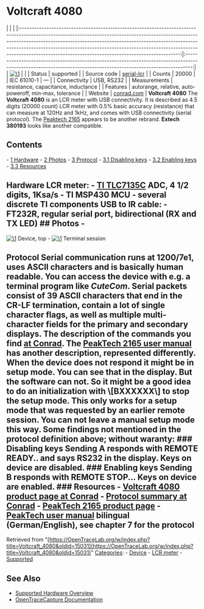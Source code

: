 # Voltcraft 4080

| | | |:-----------------------------------------------------------------------------------------------------------------------------------------------------------------------------------------------------------------------------------------------------------------------------------------------------------------------------------------------------------------------------------------:|:---------------------------------------------------------------------------------------------------------------------------------------------------------------:| | [![\1](../../assets/hardware/general/\2)](./File:Voltcraft4080_2.png.html) | | | Status | supported | | Source code | [serial-lcr](http://github.com/OpenTraceLab/?p=OpenTraceCapture.git;a=tree;f=src/hardware/serial-lcr) | | Counts | 20000 | | IEC 61010-1 | — | | Connectivity | USB, RS232 | | Measurements | resistance, capacitance, inductance | | Features | autorange, relative, auto-poweroff, min-max, tolerance | | Website | [conrad.com](http://www.conrad.com/ce/en/product/121064/VOLTCRAFT-LCR-4080-Digital-Multimeter-DMM-20000-digits) | **Voltcraft 4080** The **Voltcraft 4080** is an LCR meter with USB connectivity. It is described as 4.5 digits (20000 count) LCR meter with 0.5% basic accuracy (resistance) that can measure at 120Hz and 1kHz, and comes with USB connectivity (serial protocol). The [Peaktech 2165](Peaktech_2165.html "Peaktech 2165") appears to be another rebrand. **Extech 380193** looks like another compatible. 
## Contents 
\- [1 Hardware](Voltcraft_4080.html#Hardware) \- [2 Photos](Voltcraft_4080.html#Photos) \- [3 Protocol](Voltcraft_4080.html#Protocol) \- [3.1 Disabling keys](Voltcraft_4080.html#Disabling_keys) \- [3.2 Enabling keys](Voltcraft_4080.html#Enabling_keys) \- [3.3 Resources](Voltcraft_4080.html#Resources) 
## Hardware LCR meter: \- [TI TLC7135C](http://www.ti.com/product/TLC7135) ADC, 4 1/2 digits, 1Ksa/s \- TI MSP430 MCU \- several discrete TI components USB to IR cable: \- FT232R, regular serial port, bidirectional (RX and TX LED) ## Photos \- 
[![\1](../../assets/hardware/general/\2)](./File:Voltcraft4080_complete.jpg.html)
Device, top
\- 
[![\1](../../assets/hardware/general/\2)](./File:Voltcraft4080_cutecom.png.html)
Terminal session
## Protocol Serial communication runs at 1200/7e1, uses ASCII characters and is basically human readable. You can access the device with e.g. a terminal program like *CuteCom*. Serial packets consist of 39 ASCII characters that end in the CR-LF termination, contain a lot of single character flags, as well as multiple multi-character fields for the primary and secondary displays. The description of the commands you find [at Conrad](http://www.produktinfo.conrad.com/datenblaetter/100000-124999/121064-da-01-en-Schnittstellenbeschr_LCR_4080_Handmessg.pdf). The [PeakTech 2165 user manual](http://peaktech.de/productdetail/kategorie/lcr-messer/produkt/p-2165.html?file=tl_files/downloads/2001%20-%203000/PeakTech_2165_USB.pdf) has another description, represented differently. When the device does not respond it might be in setup mode. You can see that in the display. But the software can not. So it might be a good idea to do an initialization with \\[BXXXXXX\\] to stop the setup mode. This only works for a setup mode that was requested by an earlier remote session. You can not leave a manual setup mode this way. Some findings not mentioned in the protocol definition above; without waranty: ### Disabling keys Sending  A  responds with  REMOTE READY..  and says **RS232** in the display. Keys on device are disabled. ### Enabling keys Sending  B  responds with  REMOTE STOP...  Keys on device are enabled. ### Resources \- [Voltcraft 4080 product page at Conrad](http://www.conrad.com/ce/en/product/121064/VOLTCRAFT-LCR-4080-Digital-Multimeter-DMM-20000-digits) \- [Protocol summary at Conrad](http://www.produktinfo.conrad.com/datenblaetter/100000-124999/121064-da-01-en-Schnittstellenbeschr_LCR_4080_Handmessg.pdf) \- [PeakTech 2165 product page](http://peaktech.de/productdetail/kategorie/lcr-messer/produkt/p-2165.html) \- [PeakTech user manual](http://peaktech.de/productdetail/kategorie/lcr-messer/produkt/p-2165.html?file=tl_files/downloads/2001%20-%203000/PeakTech_2165_USB.pdf) bilingual (German/English), see chapter 7 for the protocol 
Retrieved from "[https://OpenTraceLab.org/w/index.php?title=Voltcraft_4080&oldid=15031](https://OpenTraceLab.org/w/index.php?title=Voltcraft_4080&oldid=15031)" 
[Categories](specialcategories-specialcategories.md): \- [Device](./Category:Device.html "Category:Device") \- [LCR meter](./Category:LCR_meter.html "Category:LCR meter") \- [Supported](./Category:Supported.html "Category:Supported")

## See Also
- [Supported Hardware Overview](../supported-hardware.md)
- [OpenTraceCapture Documentation](../../opentracecapture/overview.md)
